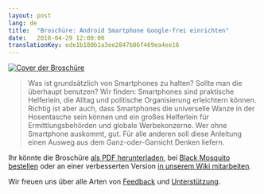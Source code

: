 ```yaml
---
layout: post
lang: de
title:  "Broschüre: Android Smartphone Google-frei einrichten"
date:   2018-04-29 12:00:00
translationKey: ede1b180b1a3ee2847b86f469ea4ee16
---
```


[![Cover der Broschüre](/assets/img/android_small.png)](/assets/img/android_google.png)

> Was ist grundsätzlich von Smartphones zu halten? Sollte man die überhaupt benutzen? Wir finden: Smartphones sind praktische Helferlein, die Alltag und politische Organisierung erleichtern können. Richtig ist aber auch, dass Smartphones die universelle Wanze in der Hosentasche sein können und ein großes Helferlein für Ermittlungsbehörden und globale Werbekonzerne. Wer ohne Smartphone auskommt, gut. Für alle anderen soll diese Anleitung einen Ausweg aus dem Ganz-oder-Garnicht Denken liefern.

Ihr könnte die Broschüre [als PDF herunterladen](/assets/data/Android_Smartphone_google-frei_einrichten_-_systemli.org.pdf), bei [Black Mosquito bestellen](https://black-mosquito.org/android-smartphone-google-frei-einrichten.html) oder an einer verbesserten Version [in unserem Wiki mitarbeiten](https://wiki.systemli.org/howto/android/setup).

Wir freuen uns über alle Arten von [Feedback](/kontakt.html) und [Unterstützung](/support-us.html).
<!--more-->

